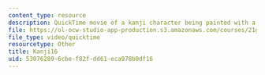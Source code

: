 ```yaml
---
content_type: resource
description: QuickTime movie of a kanji character being painted with a brush.
file: https://ol-ocw-studio-app-production.s3.amazonaws.com/courses/21g-504-japanese-iv-spring-2009/530762896cbef82fdd61eca978b0df16_Kanji16.mov
file_type: video/quicktime
resourcetype: Other
title: Kanji16
uid: 53076289-6cbe-f82f-dd61-eca978b0df16
---
```

